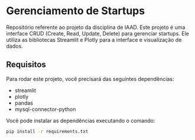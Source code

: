 # Gerenciamento de Startups

Repositório referente ao projeto da disciplina de IAAD.
Este projeto é uma interface CRUD (Create, Read, Update, Delete) para gerenciar startups. 
Ele utiliza as bibliotecas Streamlit e Plotly para a interface e visualização de dados.

## Requisitos

Para rodar este projeto, você precisará das seguintes dependências:

- streamlit
- plotly
- pandas
- mysql-connector-python

Você pode instalar as dependências executando o comando:

```bash
pip install -r requirements.txt

